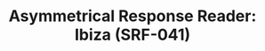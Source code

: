---
inv_num: 2017-041
add_credit: Olia Lialina
url: 2017-041-asymmetrical-response-reader-ibiza
title: 'Asymmetrical Response Reader: Ibiza (SRF-041)'
year: '2017'
display_year: '2017'
medium: Tape-bound book, 45 pages.
dims: 11 x 8.5
pitch:
ps:
live_url:
youtube:
related_code:
subheading:
download:
commission:
layout: things-i-made
---